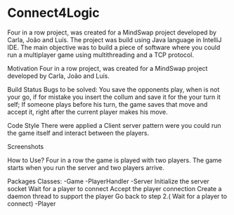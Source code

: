 # Connect4Logic

Four in a row project, was created for a MindSwap project developed by Carla, João and Luís.
The project was build using Java language in IntelliJ IDE.
The main objective was to build a piece of software where you could run a multiplayer game using multithreading and a TCP protocol.

Motivation
Four in a row project, was created for a MindSwap project developed by Carla, João and Luís.

Build Status
Bugs to be solved:
You save the opponents play, when is not your go, if for mistake you insert the collum and save it for the your turn it self;
If someone plays before his turn, the game saves that move and accept it, right after the current player makes his move.


Code Style
There were applied a Client server pattern were you could run the game itself and interact between the players.

Screenshots



How to Use?
Four in a row the game is played with two players. The game starts when you run the server and two players arrive.

Packages
Classes:
-Game
-PlayerHandler
-Server
Initialize the server socket
Wait for a player to connect
Accept the player connection
Create a daemon thread to support the player
Go back to step 2.( Wait for a player to connect)
-Player

